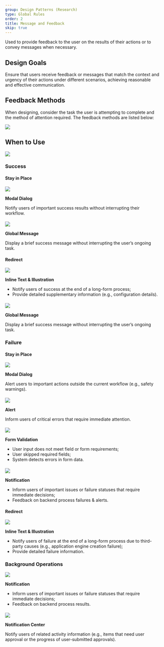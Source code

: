 ```yaml
---
group: Design Patterns (Research)
type: Global Rules
order: 2
title: Message and Feedback
skip: true
---
```


Used to provide feedback to the user on the results of their actions or to convey messages when necessary.

## Design Goals

Ensure that users receive feedback or messages that match the context and urgency of their actions under different scenarios, achieving reasonable and effective communication.

## Feedback Methods

When designing, consider the task the user is attempting to complete and the method of attention required. The feedback methods are listed below:

<div>
  <img src="https://gw.alipayobjects.com/mdn/rms_08e378/afts/img/A*SKfjS7vyRP4AAAAAAAAAAABkARQnAQ">
</div>

## When to Use

<div>
  <img src="https://gw.alipayobjects.com/mdn/rms_08e378/afts/img/A*vv37RaVAXhAAAAAAAAAAAABkARQnAQ">
</div>

### Success

#### Stay in Place

<ImagePreview>
<img class="preview-img no-padding" src="https://gw.alipayobjects.com/mdn/rms_08e378/afts/img/A*qQ8NTKMH-2IAAAAAAAAAAABkARQnAQ">
</ImagePreview>

**Modal Dialog**

Notify users of important success results without interrupting their workflow.

####

<ImagePreview>
<img class="preview-img no-padding" src="https://gw.alipayobjects.com/mdn/rms_08e378/afts/img/A*NPVGQr6f5-4AAAAAAAAAAABkARQnAQ">
</ImagePreview>

**Global Message**

Display a brief success message without interrupting the user’s ongoing task.

#### Redirect

<ImagePreview>
<img class="preview-img no-padding" src="https://gw.alipayobjects.com/mdn/rms_08e378/afts/img/A*0EdyRa7WeUAAAAAAAAAAAABkARQnAQ">
</ImagePreview>

**Inline Text & Illustration**

- Notify users of success at the end of a long-form process;
- Provide detailed supplementary information (e.g., configuration details).

####

<ImagePreview>
<img class="preview-img no-padding" src="https://gw.alipayobjects.com/mdn/rms_08e378/afts/img/A*524fSKE97wYAAAAAAAAAAABkARQnAQ">
</ImagePreview>

**Global Message**

Display a brief success message without interrupting the user’s ongoing task.

### Failure

#### Stay in Place

<ImagePreview>
<img class="preview-img no-padding" src="https://gw.alipayobjects.com/mdn/rms_08e378/afts/img/A*S03WS5uHqDsAAAAAAAAAAABkARQnAQ">
</ImagePreview>

**Modal Dialog**

Alert users to important actions outside the current workflow (e.g., safety warnings).

####

<ImagePreview>
<img class="preview-img no-padding" src="https://gw.alipayobjects.com/mdn/rms_08e378/afts/img/A*4sHLQowCs6IAAAAAAAAAAABkARQnAQ">
</ImagePreview>

**Alert**

Inform users of critical errors that require immediate attention.

####

<ImagePreview>
<img class="preview-img no-padding" src="https://gw.alipayobjects.com/mdn/rms_08e378/afts/img/A*Qg51Sq2A_M4AAAAAAAAAAABkARQnAQ">
</ImagePreview>

**Form Validation**

- User input does not meet field or form requirements;
- User skipped required fields;
- System detects errors in form data.

####

<ImagePreview>
<img class="preview-img no-padding" src="https://gw.alipayobjects.com/mdn/rms_08e378/afts/img/A*QeWqTIWqrWEAAAAAAAAAAABkARQnAQ">
</ImagePreview>

**Notification**

- Inform users of important issues or failure statuses that require immediate decisions;
- Feedback on backend process failures & alerts.

#### Redirect

<ImagePreview>
<img class="preview-img no-padding" src="https://gw.alipayobjects.com/mdn/rms_08e378/afts/img/A*7ES2TrY6UJgAAAAAAAAAAABkARQnAQ">
</ImagePreview>

**Inline Text & Illustration**

- Notify users of failure at the end of a long-form process due to third-party causes (e.g., application engine creation failure);
- Provide detailed failure information.

### Background Operations

<ImagePreview>
<img class="preview-img no-padding" src="https://gw.alipayobjects.com/mdn/rms_08e378/afts/img/A*owL_SK1xmggAAAAAAAAAAABkARQnAQ">
</ImagePreview>

**Notification**

- Inform users of important issues or failure statuses that require immediate decisions;
- Feedback on backend process results.

####

<ImagePreview>
<img class="preview-img no-padding" src="https://gw.alipayobjects.com/mdn/rms_08e378/afts/img/A*IGpqRbPGZxQAAAAAAAAAAABkARQnAQ">
</ImagePreview>

**Notification Center**

Notify users of related activity information (e.g., items that need user approval or the progress of user-submitted approvals).
